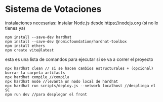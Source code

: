 # Sistema de Votaciones 

instalaciones necesarias:
Instalar Node.js desde https://nodejs.org (si no lo tienes ya)

```shell
npm install --save-dev hardhat
npm install --save-dev @nomicfoundation/hardhat-toolbox
npm install ethers
npm create vite@latest
```

esta es una lista de comandos para ejecutar si se va a correr el proyecto
```shell
npx hardhat clean // si se hacen cambios estructurales + (opcional) borrar la carpeta artifacts
npx hardhat compile //compila
npx hardhat node //levanta un nodo local de hardhat
npx hardhat run scripts/deploy.js --network localhost //despliega el SC
npm run dev //para desplegar el front
```
